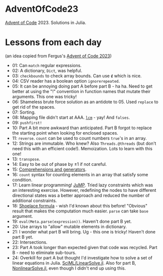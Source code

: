 # AdventOfCode23

[Advent of Code](https://adventofcode.com) 2023. Solutions in Julia.

# Lessons from each day

(an idea copied from Fergus's [Advent of Code 2023](https://github.com/fjebaker/advent-of-code-2023))

- 01: Can `match` regular expressions.
- 02: A dictionary, `Dict`, was helpful.
- 03: `checkbounds` to check array bounds. Can use `∉` which is nice.
- 04: CSV reader has a boolean option `ignorerepeated`.
- 05: It can be annoying doing part A before part B - ha ha. Need to get better at using the "!" convention in function names that mutate their arguments. This one was tricky!
- 06: Shameless brute force solution as an antidote to 05. Used `replace` to get rid of the spaces.
- 07: Sorting.
- 08: Mapping file didn't start at AAA. [`lcm`](https://docs.julialang.org/en/v1/base/math/#Base.lcm) - yay! And `falses`.
- 09: `pushfirst!`
- 10: Part A bit more awkward than anticipated. Part B forgot to replace the starting point when looking for enclosed spaces.
- 11: `reverse`. `count` can be used to count numbers `true`'s in an array.
- 12: Strings are immutable. Who knew? Also `Threads.@threads` (but don't need this with an efficient code!). Memoization. Lots to learn with this one!
- 13: `transpose`.
- 14: Easy to be out of phase by ±1 if not careful.
- 15: [Comprehensions and generators](https://docs.julialang.org/en/v1/manual/arrays/#man-comprehensions).
- 16: `count` syntax for counting elements in an array that satisfy some condition.
- 17: Learn linear programming! [JuMP](https://jump.dev/JuMP.jl/stable/). Tried lazy constraints which was an interesting exercise. However, redefining the nodes to have different directional states was a better approach and reduced the number of additional constraints.
- 18: [Shoelace formula](https://en.wikipedia.org/wiki/Shoelace_formula) - wish I'd known about this before! "Obvious" result that makes the computation much easier. `parse` can take `base` argument.
- 19: `eval(Meta.parse(expression))`. Haven't done part B yet.
- 20: Use arrays to "allow" mutable elements in dictionary.
- 21: I wonder what part B will bring. Ug - this one is tricky! Haven't done part B yet.
- 22: Intersections.
- 23: Part A took longer than expected given that code was recycled. Part B - need to eliminate sub-tours.
- 24: Overkill for part A but thought I'd investigate how to solve a set of linear equations in Julia. [SciML/LinearSolve.jl](https://docs.sciml.ai/LinearSolve/stable/). Also for part B, [NonlinearSolve.jl](https://docs.sciml.ai/NonlinearSolve/stable/), even though I didn't end up using this.
